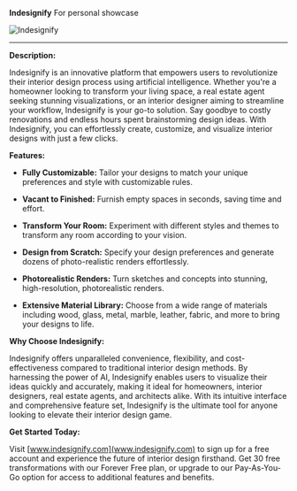 **Indesignify**
For personal showcase

![Indesignify](https://i.imgur.com/Oj3u6XE.png)

---

**Description:**

Indesignify is an innovative platform that empowers users to revolutionize their interior design process using artificial intelligence. Whether you're a homeowner looking to transform your living space, a real estate agent seeking stunning visualizations, or an interior designer aiming to streamline your workflow, Indesignify is your go-to solution. Say goodbye to costly renovations and endless hours spent brainstorming design ideas. With Indesignify, you can effortlessly create, customize, and visualize interior designs with just a few clicks.

**Features:**

- **Fully Customizable:** Tailor your designs to match your unique preferences and style with customizable rules.
  
- **Vacant to Finished:** Furnish empty spaces in seconds, saving time and effort.
  
- **Transform Your Room:** Experiment with different styles and themes to transform any room according to your vision.
  
- **Design from Scratch:** Specify your design preferences and generate dozens of photo-realistic renders effortlessly.
  
- **Photorealistic Renders:** Turn sketches and concepts into stunning, high-resolution, photorealistic renders.
  
- **Extensive Material Library:** Choose from a wide range of materials including wood, glass, metal, marble, leather, fabric, and more to bring your designs to life.

**Why Choose Indesignify:**

Indesignify offers unparalleled convenience, flexibility, and cost-effectiveness compared to traditional interior design methods. By harnessing the power of AI, Indesignify enables users to visualize their ideas quickly and accurately, making it ideal for homeowners, interior designers, real estate agents, and architects alike. With its intuitive interface and comprehensive feature set, Indesignify is the ultimate tool for anyone looking to elevate their interior design game.

**Get Started Today:**

Visit [www.indesignify.com](www.indesignify.com) to sign up for a free account and experience the future of interior design firsthand. Get 30 free transformations with our Forever Free plan, or upgrade to our Pay-As-You-Go option for access to additional features and benefits.
